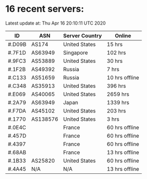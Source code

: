 # 16 recent servers:

Latest update at: Thu Apr 16 20:10:11 UTC 2020

| ID | ASN | Server Country | Online |
| -- | --- | -------------- | ------ |
| #.D09B | AS174 | United States | 15 hrs |
| #.7F1D | AS63949 | Singapore | 102 hrs |
| #.9FC3 | AS53889 | United States | 30 hrs |
| #.1F2B | AS49392 | Russia | 7 hrs |
| #.C133 | AS51659 | Russia | 10 hrs offline |
| #.C348 | AS35913 | United States | 396 hrs |
| #.E069 | AS40065 | United States | 2659 hrs |
| #.2A79 | AS63949 | Japan | 1339 hrs |
| #.F7DA | AS45102 | United States | 203 hrs |
| #.1770 | AS138576 | United States | 3 hrs |
| #.0E4C |  | France | 60 hrs offline |
| #.457D |  | France | 60 hrs offline |
| #.4397 |  | France | 60 hrs offline |
| #.68AB |  | France | 13 hrs offline |
| #.1B33 | AS25820 | United States | 60 hrs offline |
| #.4A45 | N/A | N/A | 13 hrs offline |

